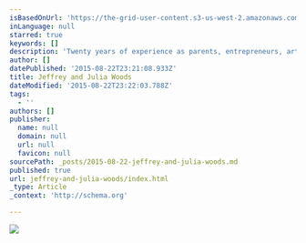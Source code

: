 ```yaml
---
isBasedOnUrl: 'https://the-grid-user-content.s3-us-west-2.amazonaws.com/57a40baa-15bc-43cd-99ed-16bedc874e1e.jpg'
inLanguage: null
starred: true
keywords: []
description: 'Twenty years of experience as parents, entrepreneurs, artists, educators, and creative thinkers, We have learned the hard way that life without a vision will end in the death of spirit, passion and curiosity.  This year we will be offering new ways to fire up your creative spirit through workshops and coaching podcasts. https://twitter.com/JefnJul'
author: []
datePublished: '2015-08-22T23:21:08.933Z'
title: Jeffrey and Julia Woods
dateModified: '2015-08-22T23:22:03.788Z'
tags:
  - ''
authors: []
publisher:
  name: null
  domain: null
  url: null
  favicon: null
sourcePath: _posts/2015-08-22-jeffrey-and-julia-woods.md
published: true
url: jeffrey-and-julia-woods/index.html
_type: Article
_context: 'http://schema.org'

---
```

![](https://the-grid-user-content.s3-us-west-2.amazonaws.com/57a40baa-15bc-43cd-99ed-16bedc874e1e.jpg)